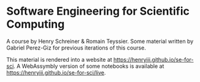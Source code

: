# Software Engineering for Scientific Computing

A course by Henry Schreiner & Romain Teyssier. Some material written by Gabriel
Perez-Giz for previous iterations of this course.

This material is rendered into a website at
<https://henryiii.github.io/se-for-sci>. A WebAssymbly version of some
notebooks is available at <https://henryiii.github.io/se-for-sci/live>.
